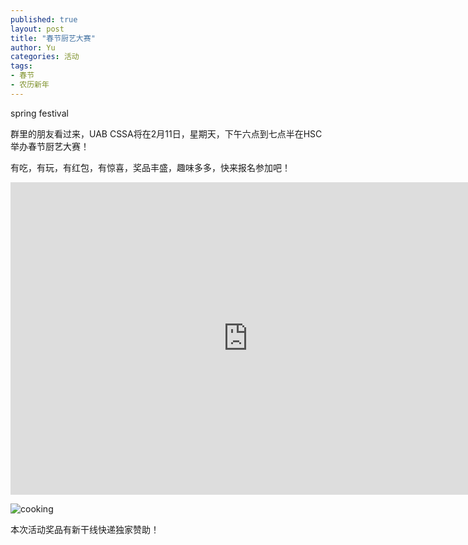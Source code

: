 ```yaml
---
published: true
layout: post
title: "春节厨艺大赛"
author: Yu
categories: 活动
tags:
- 春节
- 农历新年
---
```



spring festival 

群里的朋友看过来，UAB CSSA将在2月11日，星期天，下午六点到七点半在HSC举办春节厨艺大赛！

有吃，有玩，有红包，有惊喜，奖品丰盛，趣味多多，快来报名参加吧！

<iframe src="https://docs.google.com/forms/d/e/1FAIpQLScMZRdEhWLAccbhLSQNtEdwCIHIxR7PenfVOswYD_68XN0OXQ/viewform?embedded=true" width="760" height="500" frameborder="0" marginheight="0" marginwidth="0">Loading...</iframe>

![cooking](https://i.imgur.com/VpRBkxH.jpg)


本次活动奖品有新干线快递独家赞助！





